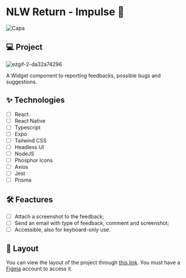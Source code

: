 <h1> NLW Return - Impulse 🚀</h1>

![Capa](https://user-images.githubusercontent.com/103220984/169223182-f02ee3e2-81bd-4cb3-8c2a-fb78367c84e3.png)

<h2>💻 Project </h2>

![ezgif-2-da32a74296](https://user-images.githubusercontent.com/103220984/169234525-986c82b7-3e04-40c4-8976-c01b93d18169.gif)

A Widget component to reporting feedbacks, possible bugs and suggestions.

<h2>✨ Technologies </h2>

- [ ] React
- [ ] React Native
- [ ] Typescript
- [ ] Expo
- [ ] Tailwind CSS
- [ ] Headless UI
- [ ] NodeJS
- [ ] Phosphor Icons
- [ ] Axios
- [ ] Jest
- [ ] Prisma

<h2> 🛠️ Feactures </h2>

- [ ] Attach a screenshot to the feedback;
- [ ] Send an email with type of feedback, comment and screenshot;
- [ ] Accessible, also for keyboard-only use.

<h2> 🔖 Layout </h2>

You can view the layout of the project through [this link](https://www.figma.com/community/file/1102912516166573468). You must have a [Figma](https://www.figma.com/) account to access it.
